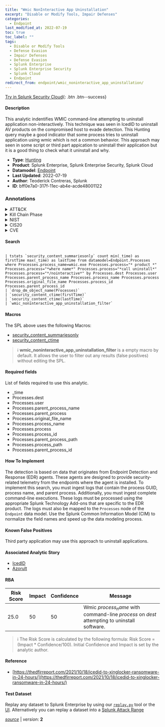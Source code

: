 ```yaml
---
title: "Wmic NonInteractive App Uninstallation"
excerpt: "Disable or Modify Tools, Impair Defenses"
categories:
  - Endpoint
last_modified_at: 2022-07-19
toc: true
toc_label: ""
tags:
  - Disable or Modify Tools
  - Defense Evasion
  - Impair Defenses
  - Defense Evasion
  - Splunk Enterprise
  - Splunk Enterprise Security
  - Splunk Cloud
  - Endpoint
redirect_from: endpoint/wmic_noninteractive_app_uninstallation/
---
```




[Try in Splunk Security Cloud](https://www.splunk.com/en_us/cyber-security.html){: .btn .btn--success}

#### Description

This analytic indentifies WMIC command-line attempting to uninstall application non-interactively. This technique was seen in IcedID to uninstall AV products on the compromised host to evade detection. This Hunting query maybe a good indicator that some process tries to uninstall application using wmic which is not a common behavior. This approach may seen in some script or third part appication to uninstall their application but it is a good thing to check what it uninstall and why.

- **Type**: [Hunting](https://github.com/splunk/security_content/wiki/Detection-Analytic-Types)
- **Product**: Splunk Enterprise, Splunk Enterprise Security, Splunk Cloud
- **Datamodel**: [Endpoint](https://docs.splunk.com/Documentation/CIM/latest/User/Endpoint)
- **Last Updated**: 2022-07-19
- **Author**: Teoderick Contreras, Splunk
- **ID**: bff0e7a0-317f-11ec-ab4e-acde48001122

### Annotations
<details>
  <summary>ATT&CK</summary>

<div markdown="1">

#### [ATT&CK](https://attack.mitre.org/)

| ID          | Technique   | Tactic         |
| ----------- | ----------- |--------------- |
| [T1562.001](https://attack.mitre.org/techniques/T1562/001/) | Disable or Modify Tools | Defense Evasion |

| [T1562](https://attack.mitre.org/techniques/T1562/) | Impair Defenses | Defense Evasion |

</div>
</details>


<details>
  <summary>Kill Chain Phase</summary>

<div markdown="1">

* Exploitation


</div>
</details>


<details>
  <summary>NIST</summary>

<div markdown="1">

* DE.AE



</div>
</details>

<details>
  <summary>CIS20</summary>

<div markdown="1">

* CIS 10



</div>
</details>

<details>
  <summary>CVE</summary>

<div markdown="1">


</div>
</details>


#### Search

```

| tstats `security_content_summariesonly` count min(_time) as firstTime max(_time) as lastTime from datamodel=Endpoint.Processes where Processes.process_name=wmic.exe Processes.process="* product *" Processes.process="*where name*" Processes.process="*call uninstall*" Processes.process="*/nointeractive*" by Processes.dest Processes.user Processes.parent_process_name Processes.process_name Processes.process Processes.original_file_name Processes.process_id Processes.parent_process_id 
| `drop_dm_object_name(Processes)` 
| `security_content_ctime(firstTime)` 
| `security_content_ctime(lastTime)` 
| `wmic_noninteractive_app_uninstallation_filter`
```

#### Macros
The SPL above uses the following Macros:
* [security_content_summariesonly](https://github.com/splunk/security_content/blob/develop/macros/security_content_summariesonly.yml)
* [security_content_ctime](https://github.com/splunk/security_content/blob/develop/macros/security_content_ctime.yml)

> :information_source:
> **wmic_noninteractive_app_uninstallation_filter** is a empty macro by default. It allows the user to filter out any results (false positives) without editing the SPL.



#### Required fields
List of fields required to use this analytic.
* _time
* Processes.dest
* Processes.user
* Processes.parent_process_name
* Processes.parent_process
* Processes.original_file_name
* Processes.process_name
* Processes.process
* Processes.process_id
* Processes.parent_process_path
* Processes.process_path
* Processes.parent_process_id



#### How To Implement
The detection is based on data that originates from Endpoint Detection and Response (EDR) agents. These agents are designed to provide security-related telemetry from the endpoints where the agent is installed. To implement this search, you must ingest logs that contain the process GUID, process name, and parent process. Additionally, you must ingest complete command-line executions. These logs must be processed using the appropriate Splunk Technology Add-ons that are specific to the EDR product. The logs must also be mapped to the `Processes` node of the `Endpoint` data model. Use the Splunk Common Information Model (CIM) to normalize the field names and speed up the data modeling process.
#### Known False Positives
Third party application may use this approach to uninstall applications.

#### Associated Analytic Story
* [IcedID](/stories/icedid)
* [Azorult](/stories/azorult)




#### RBA

| Risk Score  | Impact      | Confidence   | Message      |
| ----------- | ----------- |--------------|--------------|
| 25.0 | 50 | 50 | Wmic $process_name$ with command-line $process$ on $dest$ attempting to uninstall software. |


> :information_source:
> The Risk Score is calculated by the following formula: Risk Score = (Impact * Confidence/100). Initial Confidence and Impact is set by the analytic author.


#### Reference

* [https://thedfirreport.com/2021/10/18/icedid-to-xinglocker-ransomware-in-24-hours/](https://thedfirreport.com/2021/10/18/icedid-to-xinglocker-ransomware-in-24-hours/)



#### Test Dataset
Replay any dataset to Splunk Enterprise by using our [`replay.py`](https://github.com/splunk/attack_data#using-replaypy) tool or the [UI](https://github.com/splunk/attack_data#using-ui).
Alternatively you can replay a dataset into a [Splunk Attack Range](https://github.com/splunk/attack_range#replay-dumps-into-attack-range-splunk-server)




[*source*](https://github.com/splunk/security_content/tree/develop/detections/endpoint/wmic_noninteractive_app_uninstallation.yml) \| *version*: **2**